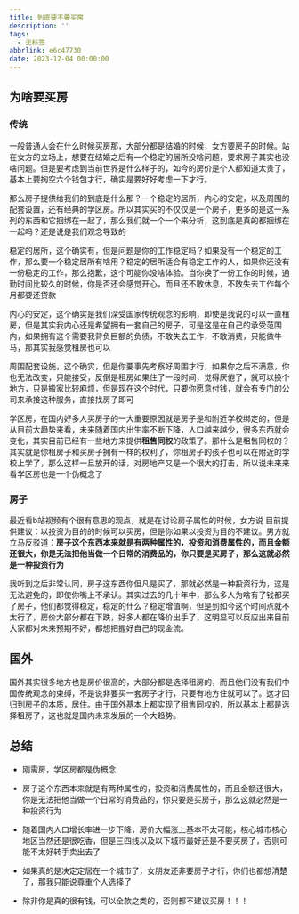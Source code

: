 ```yaml
---
title: 到底要不要买房
description: ''
tags:
  - 无标签
abbrlink: e6c47730
date: 2023-12-04 00:00:00
---
```



## 为啥要买房



### 传统



一般普通人会在什么时候买房那，大部分都是结婚的时候，女方要房子的时候。站在女方的立场上，想要在结婚之后有一个稳定的居所没啥问题，要求房子其实也没啥问题。但是要考虑到当前世界是什么样子的，如今的房价是个人都知道太贵了，基本上要掏空六个钱包才行，确实是要好好考虑一下才行。



那么房子提供给我们的到底是什么那？一个稳定的居所，内心的安定，以及周围的配套设置，还有经典的学区房。所以其实买的不仅仅是一个房子，更多的是这一系列的东西和它捆绑在一起了，那么我们就一个一个来分析，这到底是真的都捆绑在一起吗？还是说是我们观念导致的



稳定的居所，这个确实有，但是问题是你的工作稳定吗？如果没有一个稳定的工作，那么要一个稳定居所有啥用？稳定的居所适合有稳定工作的人，如果你还没有一份稳定的工作，那么抱歉，这个可能你没啥体验。当你换了一份工作的时候，通勤时间比较久的时候，你是否还会感觉开心，而且还不敢休息，不敢失去工作每个月都要还贷款



内心的安定，这个确实是我们深受国家传统观念的影响，即使是我说的可以一直租房，但是其实我内心还是希望拥有一套自己的房子，可是这是在自己的承受范围内，如果拥有这个需要我背负巨额的负债，不敢失去工作，不敢消费，只能做牛马，那其实我感觉租房也可以



周围配套设施，这个确实，但是你要事先考察好周围才行，如果你之后不满意，你也无法改变，只能接受，反倒是租房如果住了一段时间，觉得厌倦了，就可以换个地方，只是搬家比较麻烦，但是现在这个时代，只要你愿意付钱，就会有专门的公司来承接这种服务，直接找房子即可



学区房，在国内好多人买房子的一大重要原因就是房子是和附近学校绑定的，但是从目前大趋势来看，未来随着国内出生率不断下降，人口越来越少，很多东西就会变化，其实目前已经有一些地方来提供**租售同权**的政策了。那什么是租售同权的？其实就是你租房子和买房子拥有一样的权利了，你租房子的孩子也可以在附近的学校上学了，那么这样一旦放开的话，对房地产又是一个很大的打击，所以说未来来看学区房也是一个伪概念了



### 房子



最近看b站视频有个很有意思的观点，就是在讨论房子属性的时候，女方说 目前提供建议：以投资为目的的时候可以买房，但是你如果以投资为目的不建议。男方就立马反驳道：**房子这个东西本来就是有两种属性的，投资和消费属性的，而且金额还很大，你是无法把他当做一个日常的消费品的，你只要是买房子，那么这就必然是一种投资行为**



我听到之后非常认同，房子这东西你但凡是买了，那就必然是一种投资行为，这是无法避免的，即使你嘴上不承认。其实过去的几十年中，那么多人为啥有了钱都买了房子，他们都觉得稳定，稳定的什么？稳定增值啊，但是到如今这个时间点就不太行了，房价大部分都在下跌，好多人都在降价出手了，这明显可以反应出来目前大家都对未来预期不好，都想把握好自己的现金流。



## 国外



国外其实很多地方也是房价很高的，大部分都是选择租房的，而且他们没有我们中国传统观念的束缚，不是说非要买一套房子才行，只要有地方住就可以了。这才回归到房子的本质，居住。由于国外基本上都实现了租售同权的，所以基本上都是选择租房了，这也就是国内未来发展的一个大趋势。



## 总结



- 刚需房，学区房都是伪概念

- 房子这个东西本来就是有两种属性的，投资和消费属性的，而且金额还很大，你是无法把他当做一个日常的消费品的，你只要是买房子，那么这就必然是一种投资行为

- 随着国内人口增长率进一步下降，房价大幅涨上基本不太可能，核心城市核心地区当然还是很吃香，但是三四线以及以下城市最好还是不要买房了，否则可能不太好转手卖出去了

- 如果真的是决定定居在一个城市了，女朋友还非要房子才行，你们也都想清楚了，那我只能说尊重个人选择了

- 除非你是真的很有钱，可以全款之类的，否则都不建议买房！！！
